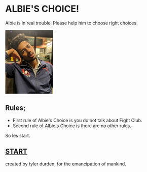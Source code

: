 # ALBIE'S CHOICE!
Albie is in real trouble. Please help him to choose right choices.


<img src="media/sad.jpg" width="150"/>

## Rules;
* First rule of Albie's Choice is you do not talk about Fight Club.
* Second rule of Albie's Choice is there are no other rules.

So les start.

## [START](./1.md)



created by tyler durden, for the emancipation of mankind.
